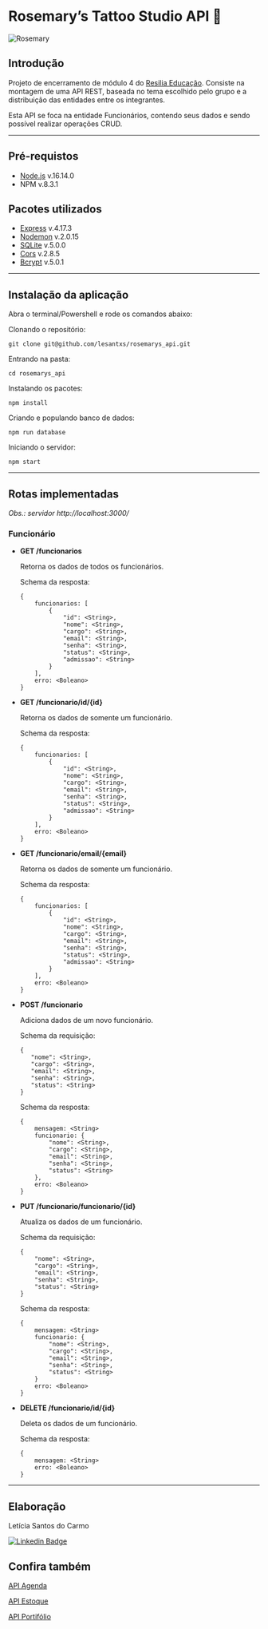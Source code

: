 # Rosemary’s Tattoo Studio API 🌹

![Rosemary](https://user-images.githubusercontent.com/93748083/160220752-b243e841-9f49-4b48-9b33-7f54486bcd96.png)

## Introdução

Projeto de encerramento de módulo 4 do [Resilia Educação](https://www.resilia.com.br/). Consiste na montagem de uma API REST, baseada no tema escolhido pelo grupo e a distribuição das entidades entre os integrantes. 

Esta API se foca na entidade Funcionários, contendo seus dados e sendo possível realizar operações CRUD.

---

## Pré-requistos

- [Node.js](https://nodejs.org/en/) v.16.14.0
- NPM v.8.3.1

## Pacotes utilizados

- [Express](https://www.npmjs.com/package/express) v.4.17.3
- [Nodemon](https://www.npmjs.com/package/nodemon) v.2.0.15
- [SQLite](https://www.npmjs.com/package/sqlite3) v.5.0.0
- [Cors](https://www.npmjs.com/package/cors) v.2.8.5
- [Bcrypt](https://www.npmjs.com/package/bcrypt) v.5.0.1

---

## Instalação da aplicação

Abra o terminal/Powershell e rode os comandos abaixo:

Clonando o repositório:

``` 
git clone git@github.com/lesantxs/rosemarys_api.git 
```

Entrando na pasta:

```
cd rosemarys_api
```

Instalando os pacotes:

```
npm install
```

Criando e populando banco de dados:

```
npm run database
```

Iniciando o servidor:

```
npm start
```

---

## **Rotas implementadas**

*Obs.: servidor http://localhost:3000/*

### **Funcionário**

- **GET /funcionarios** 

    Retorna os dados de todos os funcionários.
    
    Schema da resposta:
    
    ```
    {
        funcionarios: [
            {
                "id": <String>,
                "nome": <String>,
                "cargo": <String>,
                "email": <String>,
                "senha": <String>,
                "status": <String>,
                "admissao": <String>
            }
        ],
        erro: <Boleano>
    }
    ```
    
- **GET /funcionario/id/{id}**

    Retorna os dados de somente um funcionário.
    
    Schema da resposta:
    
    ```
    {
        funcionarios: [
            {
                "id": <String>,
                "nome": <String>,
                "cargo": <String>,
                "email": <String>,
                "senha": <String>,
                "status": <String>,
                "admissao": <String>
            }
        ],
        erro: <Boleano>
    }
    ```
    
- **GET /funcionario/email/{email}**

    Retorna os dados de somente um funcionário.
    
    Schema da resposta:
    
    ```
    {
        funcionarios: [
            {
                "id": <String>,
                "nome": <String>,
                "cargo": <String>,
                "email": <String>,
                "senha": <String>,
                "status": <String>,
                "admissao": <String>
            }
        ],
        erro: <Boleano>
    }
    ```
    
- **POST /funcionario**
    
    Adiciona dados de um novo funcionário.
    
    Schema da requisição:
    
    ```
    {
       "nome": <String>,
       "cargo": <String>,
       "email": <String>,
       "senha": <String>,
       "status": <String>
    }
    ```
    
    Schema da resposta:
    
    ```
    {
        mensagem: <String>
        funcionario: {
            "nome": <String>,
            "cargo": <String>,
            "email": <String>,
            "senha": <String>,
            "status": <String>
        },
        erro: <Boleano>
    }
    ```
    
- **PUT /funcionario/funcionario/{id}**
    
    Atualiza os dados de um funcionário.    
    
    Schema da requisição:
    
    ```
    {
        "nome": <String>,
        "cargo": <String>,
        "email": <String>,
        "senha": <String>,
        "status": <String>
    }
    ```
    
    Schema da resposta:
    
    ```
    {
        mensagem: <String>
        funcionario: {
            "nome": <String>,
            "cargo": <String>,
            "email": <String>,
            "senha": <String>,
            "status": <String>
        }
        erro: <Boleano>
    }
    ```
    
- **DELETE /funcionario/id/{id}**

    Deleta os dados de um funcionário. 
    
    Schema da resposta:
    
    ```
    {
        mensagem: <String>
        erro: <Boleano>
    }
    ```
    
---

## Elaboração

Letícia Santos do Carmo

[![Linkedin Badge](https://img.shields.io/badge/-Linkedin-blue?style=flat-square&logo=Linkedin&logoColor=white&link=https://www.linkedin.com/in/leonardo-chaves-b6544b229/)](https://www.linkedin.com/in/let%C3%ADcia-santos-772358225/)

## Confira também

[API Agenda](https://github.com/LeoAChaves/Rosemary_API)

[API Estoque](https://github.com/thaihc/Rosemarys_API_Estoque)

[API Portifólio](https://github.com/alvesarah/rosemarys_api)



